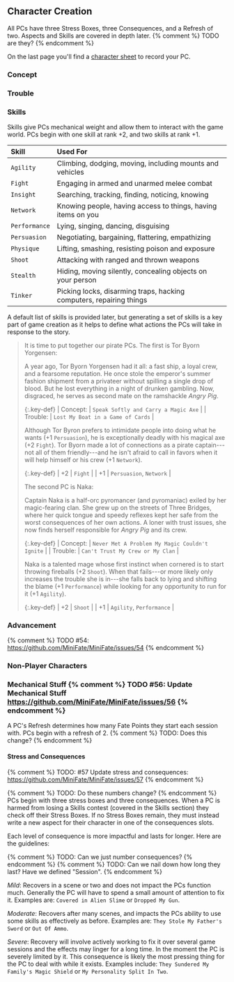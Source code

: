 ---
---
## Character Creation

All PCs have three Stress Boxes, three Consequences, and a Refresh of two.
Aspects and Skills are covered in depth later.
{% comment %} TODO are they? {% endcomment %}

On the last page you'll find a [character sheet][pc_sheet] to record your PC.

[pc_sheet]: TODO

### Concept

### Trouble

### Skills

Skills give PCs mechanical weight and allow them to interact with the game
world. PCs begin with one skill at rank +2, and two skills at rank +1.

| Skill         | Used For                                                            |
|:--------------|:--------------------------------------------------------------------|
| `Agility`     | Climbing, dodging, moving, including mounts and vehicles            |
| `Fight`       | Engaging in armed and unarmed melee combat                          |
| `Insight`     | Searching, tracking, finding, noticing, knowing                     |
| `Network`     | Knowing people, having access to things, having items on you        |
| `Performance` | Lying, singing, dancing, disguising                                 |
| `Persuasion`  | Negotiating, bargaining, flattering, empathizing                    |
| `Physique`    | Lifting, smashing, resisting poison and exposure                    |
| `Shoot`       | Attacking with ranged and thrown weapons                            |
| `Stealth`     | Hiding, moving silently, concealing objects on your person          |
| `Tinker`      | Picking locks, disarming traps, hacking computers, repairing things |

A default list of skills is provided later, but generating a set of skills is
a key part of game creation as it helps to define what actions the PCs will
take in response to the story.

> It is time to put together our pirate PCs. The first is Tor Byorn Yorgensen:
>
> A year ago, Tor Byorn Yorgensen had it all: a fast ship, a loyal crew, and a
> fearsome reputation. He once stole the emperor's summer fashion shipment
> from a privateer without spilling a single drop of blood. But he lost
> everything in a night of drunken gambling. Now, disgraced, he serves as
> second mate on the ramshackle _Angry Pig_.
>
> {:.key-def}
> | Concept: | `Speak Softly and Carry a Magic Axe` |
> | Trouble: | `Lost My Boat in a Game of Cards`    |
>
> Although Tor Byron prefers to intimidate people into doing what he wants (+1
> `Persuasion`), he is exceptionally deadly with his magical axe (+2 `Fight`).
> Tor Byorn made a lot of connections as a pirate captain---not all of them
> friendly---and he isn't afraid to call in favors when it will help himself
> or his crew (+1 `Network`).
>
> {:.key-def}
> | +2 | `Fight`                 |
> | +1 | `Persuasion`, `Network` |
>
> The second PC is Naka:
>
> Captain Naka is a half-orc pyromancer (and pyromaniac) exiled by her
> magic-fearing clan. She grew up on the streets of Three Bridges, where her
> quick tongue and speedy reflexes kept her safe from the worst consequences
> of her own actions. A loner with trust issues, she now finds herself
> responsible for _Angry Pig_ and its crew.
>
> {:.key-def}
> | Concept: | `Never Met A Problem My Magic Couldn't Ignite` |
> | Trouble: | `Can't Trust My Crew or My Clan`               |
>
> Naka is a talented mage whose first instinct when cornered is to start
> throwing fireballs (+2 `Shoot`). When that fails---or more likely only
> increases the trouble she is in---she falls back to lying and shifting the
> blame (+1 `Performance`) while looking for any opportunity to run for it (+1
> `Agility`).
>
> {:.key-def}
> | +2 | `Shoot`                  |
> | +1 | `Agility`, `Performance` |

### Advancement

{% comment %} TODO #54: https://github.com/MiniFate/MiniFate/issues/54 {% endcomment %}

### Non-Player Characters

### Mechanical Stuff {% comment %} TODO #56: Update Mechanical Stuff https://github.com/MiniFate/MiniFate/issues/56 {% endcomment %}

A PC's Refresh determines how many Fate Points they start each session with.
PCs begin with a refresh of 2. {% comment %} TODO: Does this change? {% endcomment %}

#### Stress and Consequences

{% comment %} TODO: #57 Update stress and consequences: https://github.com/MiniFate/MiniFate/issues/57 {% endcomment %}

{% comment %} TODO: Do these numbers change? {% endcomment %}
PCs begin with three stress boxes and three consequences. When a PC is harmed
from losing a Skills contest (covered in the Skills section) they check off
their Stress Boxes. If no Stress Boxes remain, they must instead write a new
aspect for their character in one of the consequences slots.

Each level of consequence is more impactful and lasts for longer. Here are the
guidelines:

{% comment %} TODO: Can we just number consequences? {% endcomment %}
{% comment %} TODO: Can we nail down how long they last? Have we defined "Session". {% endcomment %}

_Mild_: Recovers in a scene or two and does not impact the PCs function much.
Generally the PC will have to spend a small amount of attention to fix it.
Examples are: `Covered in Alien Slime` or `Dropped My Gun`.

_Moderate_: Recovers after many scenes, and impacts the PCs ability to use
some skills as effectively as before. Examples are: `They Stole My
Father's Sword` or `Out Of Ammo`.

_Severe_: Recovery will involve actively working to fix it over several game
sessions and the effects may linger for a long time. In the moment the PC is
severely limited by it. This consequence is likely the most pressing thing for
the PC to deal with while it exists. Examples include: `They Sundered
My Family's Magic Shield` or `My Personality Split In Two`.
